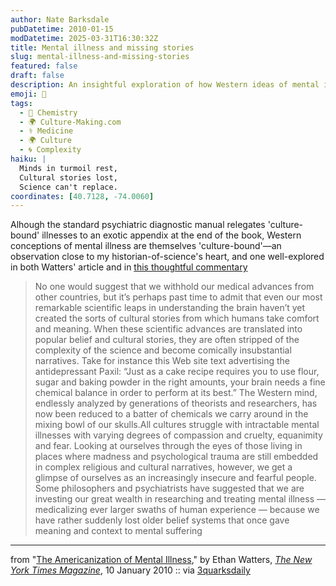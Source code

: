 ```yaml
---
author: Nate Barksdale
pubDatetime: 2010-01-15
modDatetime: 2025-03-31T16:30:32Z
title: Mental illness and missing stories
slug: mental-illness-and-missing-stories
featured: false
draft: false
description: An insightful exploration of how Western ideas of mental illness are shaped by culture and may lack the complexity of their scientific underpinnings.
emoji: 🧠
tags:
  - 🧪 Chemistry
  - 🌍 Culture-Making.com
  - ⚕️ Medicine
  - 🌍 Culture
  - 🌀 Complexity
haiku: |
  Minds in turmoil rest,  
  Cultural stories lost,  
  Science can't replace.
coordinates: [40.7128, -74.0060]
---
```


Alhough the standard psychiatric diagnostic manual relegates 'culture-bound' illnesses to an exotic appendix at the end of the book, Western conceptions of mental illness are themselves 'culture-bound'—an observation close to my historian-of-science's heart, and one well-explored in both Watters' article and in [this thoughtful commentary](http://neuroanthropology.net/2010/01/10/exporting-american-mental-illness/)

> No one would suggest that we withhold our medical advances from other countries, but it’s perhaps past time to admit that even our most remarkable scientific leaps in understanding the brain haven’t yet created the sorts of cultural stories from which humans take comfort and meaning. When these scientific advances are translated into popular belief and cultural stories, they are often stripped of the complexity of the science and become comically insubstantial narratives. Take for instance this Web site text advertising the antidepressant Paxil: “Just as a cake recipe requires you to use flour, sugar and baking powder in the right amounts, your brain needs a fine chemical balance in order to perform at its best.” The Western mind, endlessly analyzed by generations of theorists and researchers, has now been reduced to a batter of chemicals we carry around in the mixing bowl of our skulls.All cultures struggle with intractable mental illnesses with varying degrees of compassion and cruelty, equanimity and fear. Looking at ourselves through the eyes of those living in places where madness and psychological trauma are still embedded in complex religious and cultural narratives, however, we get a glimpse of ourselves as an increasingly insecure and fearful people. Some philosophers and psychiatrists have suggested that we are investing our great wealth in researching and treating mental illness — medicalizing ever larger swaths of human experience — because we have rather suddenly lost older belief systems that once gave meaning and context to mental suffering

---

from "[The Americanization of Mental Illness](https://www.google.com/search?q=%22The%20Americanization%20of%20Mental%20Illness%22%20nytimes.com)," by Ethan Watters, [_The New York Times Magazine_](http://web.archive.org/web/20210213214653/http://www.nytimes.com/2010/01/10/magazine/10psyche-t.html?pagewanted=print), 10 January 2010 :: via [3quarksdaily](http://web.archive.org/web/20231004090350/https://3quarksdaily.com/3quarksdaily/2010/01/the-americanization-of-mental-illness.html)
